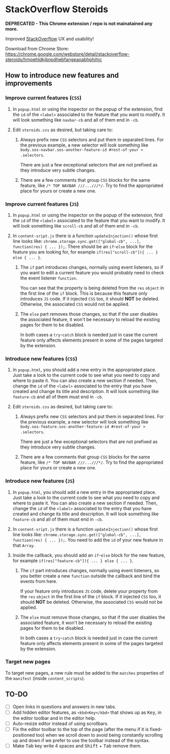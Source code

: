 StackOverflow Steroids
======================

**DEPRECATED - This Chrome extension / repo is not mainatained any more.** 

Improved [StackOverflow](http://stackoverflow.com/) UX and usability!

Download from Chrome Store: https://chrome.google.com/webstore/detail/stackoverflow-steroids/hmpehldkjbnpdhebfangeaoabhphihic


How to introduce new features and improvements
----------------------------------------------

### Improve current features (`CSS`)

1. In `popup.html` or using the inspector on the popup of the extension, find the `id` of the `<label>` associated to the feature that you want to modify. It will look something like `navbar-cb` and all of them end in `-cb`.

2. Edit `steroids.css` as desired, but taking care to:

    1. Always prefix new `CSS` selectors and put them in separated lines. For the previous example, a new selector will look something like `body.sos-navbar.sos-another-feature-id #rest-of-your > .selectors`.
  
        There are just a few exceptional selectors that are not prefixed as they introduce very subtle changes.

    2. There are a few comments that group `CSS` blocks for the same feature, like `/* TOP NAVBAR ///...///*/`. Try to find the appropriated place for yours or create a new one.


### Improve current features (`JS`)

1. In `popup.html` or using the inspector on the popup of the extension, find the `id` of the `<label>` associated to the feature that you want to modify. It will look something like `scroll-cb` and all of them end in `-cb`.

2. In `content-sript.js` there is a function `updateInjection()` whose first line looks like: `chrome.storage.sync.get(["global-cb", ...], function(res) { ... });`. There should be an `if`-`else` block for the feature you are looking for, for example `if(res["scroll-cb"]){ ... } else { ... }`.
 
    1. The `if` part introduces changes, normally using event listeners, so if you want to edit a current feature you would probably need to check the event listener `function`.

        You can see that the property is being deleted from the `res` `object` in the first line of the `if` block. This is because this feature only introduces `JS` code. If it injected `CSS` too, it should **NOT** be deleted. Otherwise, the associated `CSS` would not be applied.

    2. The `else` part removes those changes, so that if the user disables the associated feature, it won't be necessary to reload the existing pages for them to be disabled.

        In both cases a `try`-`catch` block is needed just in case the current feature only affects elements present in some of the pages targeted by the extension.


### Introduce new features (`CSS`)

1. In `popup.html`, you should add a new entry in the appropriated place. Just take a look to the current code to see what you need to copy and where to paste it. You can also create a new section if needed. Then, change the `id` of the `<label>` associated to the entry that you have created and change its title and description. It will look something like `feature-cb` and all of them must end in `-cb`.

2. Edit `steroids.css` as desired, but taking care to:

    1. Always prefix new `CSS` selectors and put them in separated lines. For the previous example, a new selector will look something like `body.sos-feature.sos-another-feature-id #rest-of-your > .selectors`.
    
        There are just a few exceptional selectors that are not prefixed as they introduce very subtle changes.

    2. There are a few comments that group `CSS` blocks for the same feature, like `/* TOP NAVBAR ///...///*/`. Try to find the appropriated place for yours or create a new one.


### Introduce new features (`JS`)

1. In `popup.html`, you should add a new entry in the appropriated place. Just take a look to the current code to see what you need to copy and where to paste it. You can also create a new section if needed. Then, change the `id` of the `<label>` associated to the entry that you have created and change its title and description. It will look something like `feature-cb` and all of them must end in `-cb`.

2. In `content-sript.js` there is a function `updateInjection()` whose first line looks like: `chrome.storage.sync.get(["global-cb", ...], function(res) { ... });`. You need to add the `id` of your new feature in that `Array`. 

3. Inside the callback, you should add an `if`-`else` block for the new feature, for example `if(res["feature-cb"]){ ... } else { ... }`.
 
    1. The `if` part introduces changes, normally using event listeners, so you better create a new `function` outside the callback and bind the events from here.

        If your feature only introduces `JS` code, delete your property from the `res` `object` in the first line of the `if` block. If it injected `CSS` too, it should **NOT** be deleted. Otherwise, the associated `CSS` would not be applied.

    2. The `else` must remove those changes, so that if the user disables the associated feature, it won't be necessary to reload the existing pages for them to be disabled.

        In both cases a `try`-`catch` block is needed just in case the current feature only affects elements present in some of the pages targeted by the extension.


### Target new pages

To target new pages, a new rule must be added to the `matches` properties of the `manifest` (inside `content_scripts`).


TO-DO
-----

 - [ ] Open links in questions and answers in new tabs.
 - [ ] Add hidden editor features, as `<kbd>Key</kbd>` that shows up as <kbd>Key</kbd>, in the editor toolbar and in the editor help.
 - [ ] Auto-resize editor instead of using scrollbars.
 - [ ] Fix the editor toolbar to the top of the page (after the menu if it is fixed-positioned too) when we scroll down to avoid being constantly scrolling up and down if we prefer to use the toolbar instead of the syntax.
 - [ ] Make <kbd>Tab</kbd> key write 4 spaces and <kbd>Shift</kbd> + <kbd>Tab</kbd> remove them.
